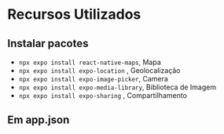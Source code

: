 # Recursos Utilizados

## Instalar pacotes

- `npx expo install react-native-maps`, Mapa
- `npx expo install expo-location` , Geolocalização
- `npx expo install expo-image-picker`, Camera
- `npx expo install expo-media-library`, Biblioteca de Imagem
- `npx expo install expo-sharing` , Compartilhamento

## Em app.json
